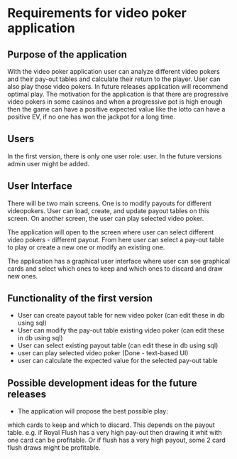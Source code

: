 # Requirements for video poker application

## Purpose of the application 

With the video poker application user can analyze different video pokers and their pay-out tables and calculate their return to the player. User can also play those video pokers.
In future releases application will recommend optimal play. The motivation for the application is that there are progressive video pokers 
in some casinos and when a progressive pot is high enough then the game can have a positive expected value like the lotto can have a positive EV, 
if no one has won the jackpot for a long time. 

## Users

In the first version, there is only one user role: user. In the future versions admin user might be added.

## User Interface

There will be two main screens. One is to modify payouts for different videopokers. User can load, create, and update payout tables on this screen. On another screen, the user can play selected video poker.

The application will open to the screen where user can select different video pokers - different payout. From here user can select a pay-out table to play or create a new one or modify an existing one.

The application has a graphical user interface where user can see graphical cards and select which ones to keep and which ones to discard and draw new ones. 

## Functionality of the first version

- User can create payout table for new video poker (can edit these in db using sql)
- User can modify the pay-out table existing video poker (can edit these in db using sql)
- User can select existing payout table (can edit these in db using sql)
- user can play selected video poker (Done - text-based UI) 
- user can calculate the expected value for the selected pay-out table 

## Possible development ideas for the future releases
- The application will propose the best possible play:

which cards to keep and which to discard. This depends on the payout table. e.g. if Royal Flush has a very high pay-out then drawing it whit with one card can be profitable. Or if flush has a very high payout, some 2 card flush draws might be profitable.
